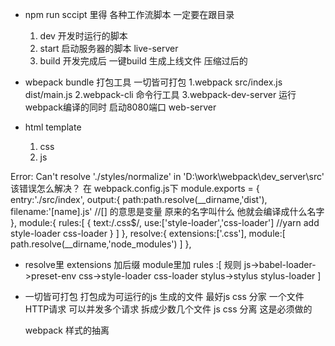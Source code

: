 - npm run sccipt 里得 各种工作流脚本
  一定要在跟目录
  1. dev 开发时运行的脚本
  2. start 启动服务器的脚本
    live-server
  3. build 开发完成后  一键build 生成上线文件
    压缩过后的
- wbepack bundle 打包工具  一切皆可打包
  1.webpack src/index.js dist/main.js
  2.webpack-cli 命令行工具
  3.webpack-dev-server 运行webpack编译的同时  启动8080端口  web-server

- html template
  1. css
  2. js

Error: Can't resolve './styles/normalize' in 'D:\work\webpack\dev_server\src'
该错误怎么解决？
在 webpack.config.js下
module.exports = {
    entry:'./src/index',
    output:{
        path:path.resolve(__dirname,'dist'),
        filename:'[name].js'   //[] 的意思是变量  原来的名字叫什么  他就会编译成什么名字
    },
    module:{
        rules:[
            {
                text:/\.css$/,
                use:['style-loader','css-loader']   //yarn add style-loader css-loader
            }
        ]
    },
    resolve:{
        extensions:['.css'],
        module:[
            path.resolve(__dirname,'node_modules')
        ]
    },


- resolve里 extensions 加后缀
  module里加 rules :[
      规则
      js->babel-loader->preset-env
      css->style-loader
      css-loader
      stylus->stylus
      stylus-loader
  ]

- 一切皆可打包  打包成为可运行的js 
  生成的文件  最好js css 分家
  一个文件  HTTP请求
  可以并发多个请求  拆成少数几个文件  js css 分离 这是必须做的
  
  webpack 样式的抽离